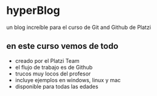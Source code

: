 # hyperBlog
un blog increíble para el curso de Git and Github de Platzi


## en este curso vemos de todo
* creado por el Platzi Team
* el flujo de trabajo es de Github 
* trucos muy locos del profesor
* incluye ejemplos en windows, linux y mac
* disponible para todas las edades

